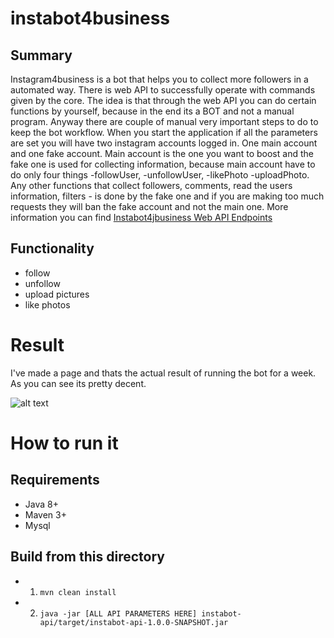 # instabot4business

## Summary
Instagram4business is a bot that helps you to collect more followers in a automated way. There is web API to successfully operate with commands given by the core. The idea is that through the web API you can do certain functions by yourself, because in the end its a BOT and not a manual program. Anyway there are couple of manual very important steps to do to keep the bot workflow. When you start the application if all the parameters are set you will have two instagram accounts logged in. One main account and one fake account. Main account is the one you want to boost and the fake one is used for collecting information, because main account have to do only four things -followUser, -unfollowUser, -likePhoto -uploadPhoto. Any other functions that collect followers, comments, read the users information, filters - is done by the fake one and if you are making too much requests they will ban the fake account and not the main one. More information you can find [Instabot4jbusiness Web API Endpoints](instabot-api/README.MD)

## Functionality
* follow
* unfollow
* upload pictures
* like photos


# Result
I've made a page and thats the actual result of running the bot for a week. As you can see its pretty decent.

![alt text](https://i.imgur.com/7s3lXaI.jpg)

# How to run it
## Requirements
* Java 8+
* Maven 3+
* Mysql

## Build from this directory
- 1) `mvn clean install`
- 2) `java -jar [ALL API PARAMETERS HERE] instabot-api/target/instabot-api-1.0.0-SNAPSHOT.jar`
